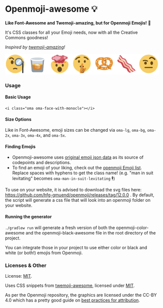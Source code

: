 # Openmoji-awesome 💡

**Like Font-Awesome and Twemoji-amazing, but for Openmoji Emojis!** 🌟

It's CSS classes for all your Emoji needs, now with all the Creative Commons goodness!

_Inspired by [twemoji-amazing](https://github.com/SebastianAigner/twemoji-amazing)!_

![openmoji-banner](openmoji-banner.png)

### Usage

#### Basic Usage

`<i class="oma oma-face-with-monocle"></i>`

#### Size Options

Like in Font-Awesome, emoji sizes can be changed via `oma-lg`, `oma-bg`, `oma-2x`, `oma-3x`, `oma-4x`, and `oma-5x`.

#### Finding Emojis

- Openmoji-awesome uses [original emoji json data](https://github.com/hfg-gmuend/openmoji/blob/master/data/openmoji.json) as its source of codepoints and descriptions.
- To find an emoji of your liking, check out the [openmoji Emoji list](https://openmoji.org/library/). Replace spaces with hyphens to get the class name! (e.g. "man in suit levitating" becomes `oma-man-in-suit-levitating` 🕴)

To use on your website, it is advised to download the svg files here: https://github.com/hfg-gmuend/openmoji/releases/tag/12.0.0 .
By default, the script will generate a css file that will look into an openmoji folder on your website.


#### Running the generator

`./gradlew run` will generate a fresh version of both the openmoji-color-awesome and the openmoji-black-awesome file in the root directory of the project.

You can integrate those in your project to use either color or black and white (or both!) emojis from Openmoji.

### Licenses & Other

License: [MIT](https://mit-license.org/).

Uses CSS snippets from [twemoji-awesome](https://github.com/ellekasai/twemoji-awesome), licensed under [MIT](http://ellekasai.mit-license.org/).

As per the Openmoji repository, the graphics are licensed under the CC-BY 4.0 which has a pretty good guide on [best practices for attribution](https://wiki.creativecommons.org/Best_practices_for_attribution).
